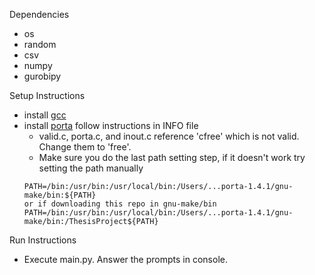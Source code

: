Dependencies

- os
- random
- csv
- numpy
- gurobipy

Setup Instructions

- install [gcc](https://gcc.gnu.org/install/download.html)
- install [porta](https://porta.zib.de/) follow instructions in INFO file
  - valid.c, porta.c, and inout.c reference 'cfree' which is not valid. Change them to 'free'.
  - Make sure you do the last path setting step, if it doesn't work try setting the path manually 
  ```
  PATH=/bin:/usr/bin:/usr/local/bin:/Users/...porta-1.4.1/gnu-make/bin:${PATH}
  or if downloading this repo in gnu-make/bin 
  PATH=/bin:/usr/bin:/usr/local/bin:/Users/...porta-1.4.1/gnu-make/bin:/ThesisProject${PATH}
  ```
 
 Run Instructions
 
- Execute main.py. Answer the prompts in console.
